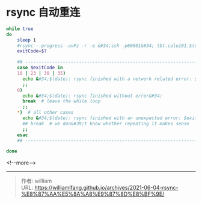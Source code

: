 # rsync 自动重连


```bash
while true
do
    sleep 1
    #rsync --progress -avPz -r -e &#34;ssh -p60001&#34; tbt.colo101.$(date &#43;&#34;%Y%m&#34;)*.tar.bz2 ops@58.33.72.179:/data/Xtp/FromZZ.SH
    exitCode=$?

    ## -------------------------------------------------------------------------
    case $exitCode in
    10 | 23 | 30 | 35)
      echo &#34;$(date): rsync finished with a network related error: $exitCode&#34;
      ;;
    0)
      echo &#34;$(date): rsync finished without error&#34;
      break  # leave the while loop
      ;;
    *)  # all other cases
      echo &#34;$(date): rsync finished with an unexpected error: $exitCode&#34;
      ## break  # we don&#39;t know whether repeating it makes sense
      ;;
    esac
    ## -------------------------------------------------------------------------

done
```

&lt;!--more--&gt;


---

> 作者: william  
> URL: https://williamlfang.github.io/archives/2021-06-04-rsync-%E8%87%AA%E5%8A%A8%E9%87%8D%E8%BF%9E/  

